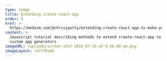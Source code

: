 ```yaml
---
type: image
title: Extending create-react-app
order: 9
href: >-
  https://medium.com/@chrisjpatty/extending-create-react-app-to-make-your-own-app-generator-5d7b1ddc246
content: >-
  Javascript tutorial describing methods to extend create-react-app to create
  custom app generators
imageURL: /uploads/screen-shot-2018-07-15-at-9.56.08-pm.png
imageLayout: leftThumb
---
```



